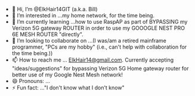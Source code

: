 - 👋 Hi, I’m @ElkHair14GIT (a.k.a. Bill)
- 👀 I’m interested in ...my home network, for the time being.
- 🌱 I’m currently learning ...how to use RaspAP as part of BYPASSING my Verizon 5G gateway ROUTER in order to use my GOOOGLE NEST PRO 6E MESH ROUTER "directly".
- 💞️ I’m looking to collaborate on ...(I was/am a retired mainframe programmer, "PCs are my hobby" (i.e., can't help with collaboration for the time being.))
- 📫 How to reach me ... ElkHair14@gmail.com. Currently accepting "ideas/suggestions" for bypassing Verizon 5G Home gateway router for better use of my Google Nest Mesh network!
- 😄 Pronouns: ...
- ⚡ Fun fact: ..."I don't know what I don't know"

<!---
ElkHair14GIT/ElkHair14GIT is a ✨ special ✨ repository because its `README.md` (this file) appears on your GitHub profile.
You can click the Preview link to take a look at your changes.
--->
